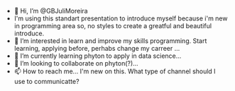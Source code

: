 - 👋 Hi, I’m @GBJuliMoreira
- I'm using this standart presentation to introduce myself because i'm new in programming area so, no styles to create a greatful and beautiful introduce.
- 👀 I’m interested in learn and improve my skills programming. Start learning, applying before, perhabs change my carreer ...
- 🌱 I’m currently learning phyton to apply in data science...
- 💞️ I’m looking to collaborate on phyton(?)...
- 📫 How to reach me... I'm new on this. What type of channel should I use to communicatte?

<!---
GBJuliMoreira/GBJuliMoreira is a ✨ special ✨ repository because its `README.md` (this file) appears on your GitHub profile.
You can click the Preview link to take a look at your changes.
--->
